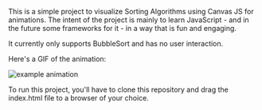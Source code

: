 This is a simple project to visualize Sorting Algorithms using Canvas JS for animations. The intent of the project is mainly to learn JavaScript - and in the future some frameworks for it - in a way that is fun and engaging.

It currently only supports BubbleSort and has no user interaction. 

Here's a GIF of the animation:

![example animation](https://i.imgur.com/CAj7iaQ.gif)


To run this project, you'll have to clone this repository and drag the index.html file to a browser of your choice.
